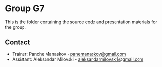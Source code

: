# Group G7

This is the folder containing the source code and presentation materials for the group.

## Contact

- Trainer: Panche Manaskov - panemanaskov@gmail.com
- Assistant: Aleksandar Milovski - aleksandarmilovski1@gmail.com
